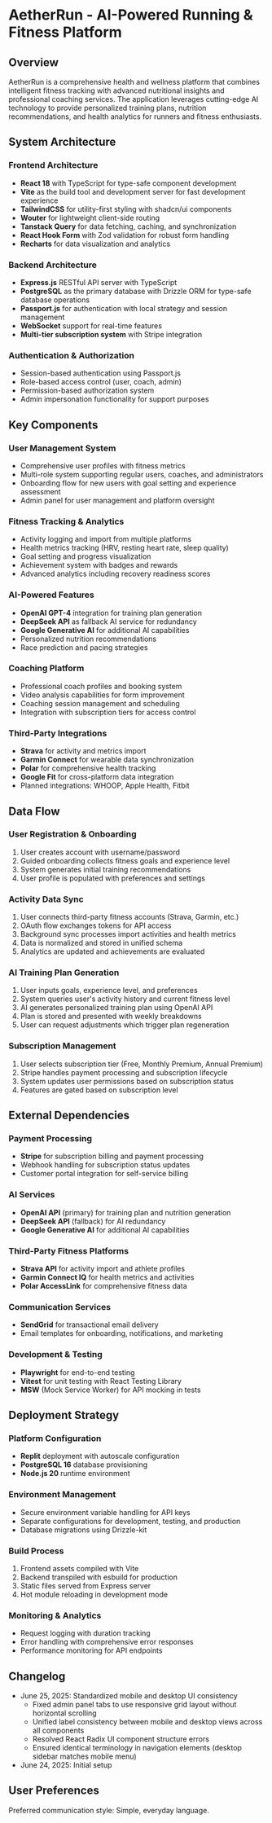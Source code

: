 # AetherRun - AI-Powered Running & Fitness Platform

## Overview

AetherRun is a comprehensive health and wellness platform that combines intelligent fitness tracking with advanced nutritional insights and professional coaching services. The application leverages cutting-edge AI technology to provide personalized training plans, nutrition recommendations, and health analytics for runners and fitness enthusiasts.

## System Architecture

### Frontend Architecture
- **React 18** with TypeScript for type-safe component development
- **Vite** as the build tool and development server for fast development experience
- **TailwindCSS** for utility-first styling with shadcn/ui components
- **Wouter** for lightweight client-side routing
- **Tanstack Query** for data fetching, caching, and synchronization
- **React Hook Form** with Zod validation for robust form handling
- **Recharts** for data visualization and analytics

### Backend Architecture
- **Express.js** RESTful API server with TypeScript
- **PostgreSQL** as the primary database with Drizzle ORM for type-safe database operations
- **Passport.js** for authentication with local strategy and session management
- **WebSocket** support for real-time features
- **Multi-tier subscription system** with Stripe integration

### Authentication & Authorization
- Session-based authentication using Passport.js
- Role-based access control (user, coach, admin)
- Permission-based authorization system
- Admin impersonation functionality for support purposes

## Key Components

### User Management System
- Comprehensive user profiles with fitness metrics
- Multi-role system supporting regular users, coaches, and administrators
- Onboarding flow for new users with goal setting and experience assessment
- Admin panel for user management and platform oversight

### Fitness Tracking & Analytics
- Activity logging and import from multiple platforms
- Health metrics tracking (HRV, resting heart rate, sleep quality)
- Goal setting and progress visualization
- Achievement system with badges and rewards
- Advanced analytics including recovery readiness scores

### AI-Powered Features
- **OpenAI GPT-4** integration for training plan generation
- **DeepSeek API** as fallback AI service for redundancy
- **Google Generative AI** for additional AI capabilities
- Personalized nutrition recommendations
- Race prediction and pacing strategies

### Coaching Platform
- Professional coach profiles and booking system
- Video analysis capabilities for form improvement
- Coaching session management and scheduling
- Integration with subscription tiers for access control

### Third-Party Integrations
- **Strava** for activity and metrics import
- **Garmin Connect** for wearable data synchronization
- **Polar** for comprehensive health tracking
- **Google Fit** for cross-platform data integration
- Planned integrations: WHOOP, Apple Health, Fitbit

## Data Flow

### User Registration & Onboarding
1. User creates account with username/password
2. Guided onboarding collects fitness goals and experience level
3. System generates initial training recommendations
4. User profile is populated with preferences and settings

### Activity Data Sync
1. User connects third-party fitness accounts (Strava, Garmin, etc.)
2. OAuth flow exchanges tokens for API access
3. Background sync processes import activities and health metrics
4. Data is normalized and stored in unified schema
5. Analytics are updated and achievements are evaluated

### AI Training Plan Generation
1. User inputs goals, experience level, and preferences
2. System queries user's activity history and current fitness level
3. AI generates personalized training plan using OpenAI API
4. Plan is stored and presented with weekly breakdowns
5. User can request adjustments which trigger plan regeneration

### Subscription Management
1. User selects subscription tier (Free, Monthly Premium, Annual Premium)
2. Stripe handles payment processing and subscription lifecycle
3. System updates user permissions based on subscription status
4. Features are gated based on subscription level

## External Dependencies

### Payment Processing
- **Stripe** for subscription billing and payment processing
- Webhook handling for subscription status updates
- Customer portal integration for self-service billing

### AI Services
- **OpenAI API** (primary) for training plan and nutrition generation
- **DeepSeek API** (fallback) for AI redundancy
- **Google Generative AI** for additional AI capabilities

### Third-Party Fitness Platforms
- **Strava API** for activity import and athlete profiles
- **Garmin Connect IQ** for health metrics and activities
- **Polar AccessLink** for comprehensive fitness data

### Communication Services
- **SendGrid** for transactional email delivery
- Email templates for onboarding, notifications, and marketing

### Development & Testing
- **Playwright** for end-to-end testing
- **Vitest** for unit testing with React Testing Library
- **MSW** (Mock Service Worker) for API mocking in tests

## Deployment Strategy

### Platform Configuration
- **Replit** deployment with autoscale configuration
- **PostgreSQL 16** database provisioning
- **Node.js 20** runtime environment

### Environment Management
- Secure environment variable handling for API keys
- Separate configurations for development, testing, and production
- Database migrations using Drizzle-kit

### Build Process
1. Frontend assets compiled with Vite
2. Backend transpiled with esbuild for production
3. Static files served from Express server
4. Hot module reloading in development mode

### Monitoring & Analytics
- Request logging with duration tracking
- Error handling with comprehensive error responses
- Performance monitoring for API endpoints

## Changelog

- June 25, 2025: Standardized mobile and desktop UI consistency
  - Fixed admin panel tabs to use responsive grid layout without horizontal scrolling
  - Unified label consistency between mobile and desktop views across all components
  - Resolved React Radix UI component structure errors
  - Ensured identical terminology in navigation elements (desktop sidebar matches mobile menu)
- June 24, 2025: Initial setup

## User Preferences

Preferred communication style: Simple, everyday language.